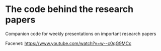 # The code behind the research papers
Companion code for weekly presentations on important research papers 

Facenet: https://www.youtube.com/watch?v=w--c0qG9MCc
